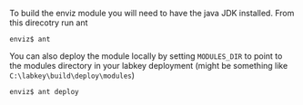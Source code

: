 To build the enviz module you will need to have the java JDK installed.  From this direcotry run ant

    enviz$ ant

You can also deploy the module locally by setting `MODULES_DIR` to point to the modules directory in your labkey deployment (might be something like `C:\labkey\build\deploy\modules`)

    enviz$ ant deploy
    
